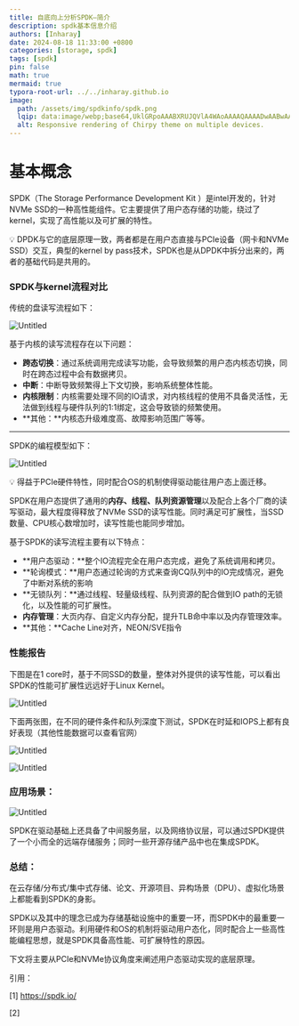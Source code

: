 ```yaml
---
title: 自底向上分析SPDK—简介
description: spdk基本信息介绍
authors: [Inharay]
date: 2024-08-18 11:33:00 +0800
categories: [storage, spdk]
tags: [spdk]
pin: false
math: true
mermaid: true
typora-root-url: ../../inharay.github.io
image:
  path: /assets/img/spdkinfo/spdk.png
  lqip: data:image/webp;base64,UklGRpoAAABXRUJQVlA4WAoAAAAQAAAADwAABwAAQUxQSDIAAAARL0AmbZurmr57yyIiqE8oiG0bejIYEQTgqiDA9vqnsUSI6H+oAERp2HZ65qP/VIAWAFZQOCBCAAAA8AEAnQEqEAAIAAVAfCWkAALp8sF8rgRgAP7o9FDvMCkMde9PK7euH5M1m6VWoDXf2FkP3BqV0ZYbO6NA/VFIAAAA
  alt: Responsive rendering of Chirpy theme on multiple devices.
---
```


# 基本概念

SPDK（The Storage Performance Development Kit ）是intel开发的，针对NVMe SSD的一种高性能组件。它主要提供了用户态存储的功能，绕过了kernel，实现了高性能以及可扩展的特性。

<aside>
💡 DPDK与它的底层原理一致，两者都是在用户态直接与PCIe设备（网卡和NVMe SSD）交互，典型的kernel by pass技术，SPDK也是从DPDK中拆分出来的，两者的基础代码是共用的。

</aside>

### SPDK与kernel流程对比

传统的盘读写流程如下：

![Untitled](assets/img/spdkinfo/Untitled.png)

基于内核的读写流程存在以下问题：

- **跨态切换**：通过系统调用完成读写功能，会导致频繁的用户态内核态切换，同时在跨态过程中会有数据拷贝。
- **中断**：中断导致频繁得上下文切换，影响系统整体性能。
- **内核限制**：内核需要处理不同的IO请求，对内核线程的使用不具备灵活性，无法做到线程与硬件队列的1:1绑定，这会导致锁的频繁使用。
- **其他：**内核态升级难度高、故障影响范围广等等。

---

SPDK的编程模型如下：

![Untitled](assets/img/spdkinfo/Untitled%201.png)

<aside>
💡 得益于PCIe硬件特性，同时配合OS的机制使得驱动能往用户态上面迁移。

</aside>

SPDK在用户态提供了通用的**内存、线程、队列资源管理**以及配合上各个厂商的读写驱动，最大程度得释放了NVMe SSD的读写性能。同时满足可扩展性，当SSD数量、CPU核心数增加时，读写性能也能同步增加。

基于SPDK的读写流程主要有以下特点：

- **用户态驱动：**整个IO流程完全在用户态完成，避免了系统调用和拷贝。
- **轮询模式：**用户态通过轮询的方式来查询CQ队列中的IO完成情况，避免了中断对系统的影响
- **无锁队列：**通过线程、轻量级线程、队列资源的配合做到IO path的无锁化，以及性能的可扩展性。
- **内存管理**：大页内存、自定义内存分配，提升TLB命中率以及内存管理效率。
- **其他：**Cache Line对齐，NEON/SVE指令

### 性能报告

下图是在1 core时，基于不同SSD的数量，整体对外提供的读写性能，可以看出SPDK的性能可扩展性远远好于Linux Kernel。

![Untitled](assets/img/spdkinfo/Untitled%202.png)

下面两张图，在不同的硬件条件和队列深度下测试，SPDK在时延和IOPS上都有良好表现（其他性能数据可以查看官网）

![Untitled](assets/img/spdkinfo/Untitled%203.png)

![Untitled](assets/img/spdkinfo/Untitled%204.png)

### 应用场景：

![Untitled](assets/img/spdkinfo/Untitled%205.png)

SPDK在驱动基础上还具备了中间服务层，以及网络协议层，可以通过SPDK提供了一个小而全的远端存储服务；同时一些开源存储产品中也在集成SPDK。

### 总结：

在云存储/分布式/集中式存储、论文、开源项目、异构场景（DPU）、虚拟化场景上都能看到SPDK的身影。

SPDK以及其中的理念已成为存储基础设施中的重要一环，而SPDK中的最重要一环则是用户态驱动。利用硬件和OS的机制将驱动用户态化，同时配合上一些高性能编程思想，就是SPDK具备高性能、可扩展特性的原因。

下文将主要从PCIe和NVMe协议角度来阐述用户态驱动实现的底层原理。

引用：

[1] https://spdk.io/

[2]